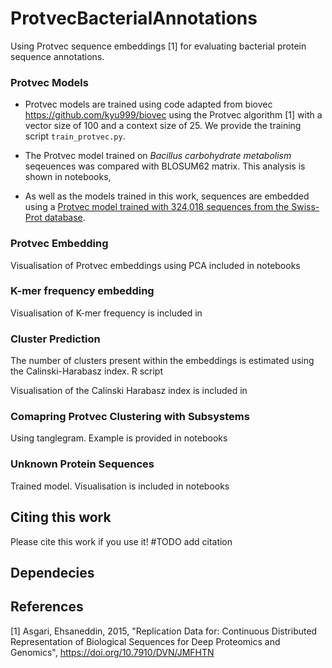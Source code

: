 # ProtvecBacterialAnnotations

Using Protvec sequence embeddings [1] for evaluating bacterial protein sequence annotations. 

### Protvec Models 

- Protvec models are trained using code adapted from biovec https://github.com/kyu999/biovec using the Protvec algorithm [1] with a vector size of 100 and a context size of 25. We provide the training script `train_protvec.py`. 

- The Protvec model trained on _Bacillus carbohydrate metabolism_ seqeuences was compared with BLOSUM62 matrix. This analysis is shown in notebooks, 

- As well as the models trained in this work, sequences are embedded using a [Protvec model trained with 324,018 sequences from the Swiss-Prot database](http://dx.doi.org/10.7910/DVN/JMFHTN). 

### Protvec Embedding 

Visualisation of Protvec embeddings using PCA included in notebooks 

### K-mer frequency embedding 

Visualisation of K-mer frequency is included in 

### Cluster Prediction 
The number of clusters present within the embeddings is estimated using the Calinski-Harabasz index. R script 

Visualisation of the Calinski Harabasz index is included in 

### Comapring Protvec Clustering with Subsystems 

Using tanglegram. Example is provided in notebooks

### Unknown Protein Sequences 
Trained model. Visualisation is included in notebooks 

## Citing this work 
Please cite this work if you use it!
#TODO add citation

## Dependecies



## References 

[1] Asgari, Ehsaneddin, 2015, "Replication Data for: Continuous Distributed Representation of Biological Sequences for Deep Proteomics and Genomics", https://doi.org/10.7910/DVN/JMFHTN
